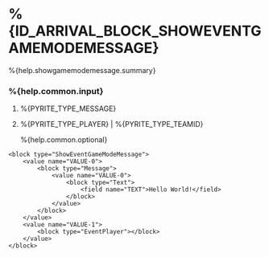 # %{ID_ARRIVAL_BLOCK_SHOWEVENTGAMEMODEMESSAGE}

%{help.showgamemodemessage.summary}

### %{help.common.input}

1. %{PYRITE_TYPE_MESSAGE}
2. %{PYRITE_TYPE_PLAYER} | %{PYRITE_TYPE_TEAMID}

    %{help.common.optional}

```
<block type="ShowEventGameModeMessage">
    <value name="VALUE-0">
        <block type="Message">
            <value name="VALUE-0">
                <block type="Text">
                    <field name="TEXT">Hello World!</field>
                </block>
            </value>
        </block>
    </value>
    <value name="VALUE-1">
        <block type="EventPlayer"></block>
    </value>
</block>
```
